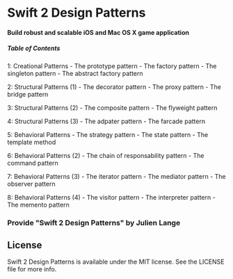 # Swift 2 Design Patterns

#### Build robust and scalable iOS and Mac OS X game application

##### Table of Contents
  1: Creational Patterns
    - The prototype pattern
    - The factory pattern
    - The singleton pattern
    - The abstract factory pattern
    
  2: Structural Patterns (1)
    - The decorator pattern
    - The proxy pattern
    - The bridge pattern
    
  3: Structural Patterns (2)
    - The composite pattern
    - The flyweight pattern
  
  4: Structural Patterns (3)
    - The adpater pattern
    - The farcade pattern
  
  5: Behavioral Patterns
    - The strategy pattern
    - The state pattern
    - The template method
    
  6: Behavioral Patterns (2)
    - The chain of responsability pattern
    - The command pattern
    
  7: Behavioral Patterns (3)
    - The iterator pattern
    - The mediator pattern
    - The observer pattern
    
  8: Behavioral Patterns (4)
    - The visitor pattern
    - The interpreter pattern
    - The memento pattern

### Provide "Swift 2 Design Patterns" by Julien Lange

## License

Swift 2 Design Patterns is available under the MIT license. See the LICENSE file for more info.
